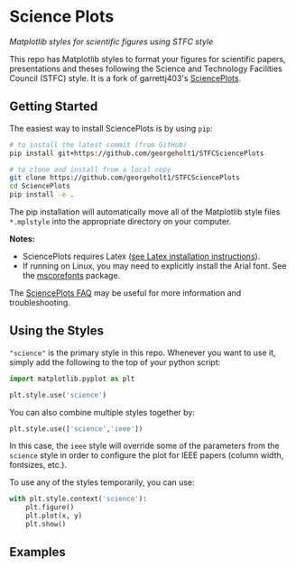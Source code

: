 Science Plots
=============

*Matplotlib styles for scientific figures using STFC style*

This repo has Matplotlib styles to format your figures for scientific papers, presentations and theses following the Science and Technology Facilities Council (STFC) style. It is a fork of garrettj403's [SciencePlots](https://github.com/garrettj403/SciencePlots).

Getting Started
---------------

The easiest way to install SciencePlots is by using `pip`:

```bash
# to install the latest commit (from GitHub)
pip install git+https://github.com/georgeholt1/STFCSciencePlots

# to clone and install from a local copy
git clone https://github.com/georgeholt1/STFCSciencePlots
cd SciencePlots
pip install -e .
```

The pip installation will automatically move all of the Matplotlib style files `*.mplstyle` into the appropriate directory on your computer.

**Notes:** 
- SciencePlots requires Latex ([see Latex installation instructions](https://github.com/garrettj403/SciencePlots/wiki/FAQ#installing-latex)). 
- If running on Linux, you may need to explicitly install the Arial font. See the [mscorefonts](https://anaconda.org/conda-forge/mscorefonts) package.

The [SciencePlots FAQ](https://github.com/garrettj403/SciencePlots/wiki/FAQ) may be useful for more information and troubleshooting.

Using the Styles
----------------

``"science"`` is the primary style in this repo. Whenever you want to use it, simply add the following to the top of your python script:

```python
import matplotlib.pyplot as plt

plt.style.use('science')
```

You can also combine multiple styles together by:

```python
plt.style.use(['science','ieee'])
```

In this case, the ``ieee`` style will override some of the parameters from the ``science`` style in order to configure the plot for IEEE papers (column width, fontsizes, etc.).

To use any of the styles temporarily, you can use:

```python
with plt.style.context('science'):
    plt.figure()
    plt.plot(x, y)
    plt.show()
```

Examples
--------



